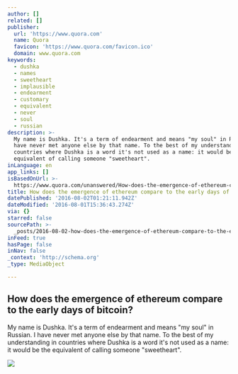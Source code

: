 ```yaml
---
author: []
related: []
publisher:
  url: 'https://www.quora.com'
  name: Quora
  favicon: 'https://www.quora.com/favicon.ico'
  domain: www.quora.com
keywords:
  - dushka
  - names
  - sweetheart
  - implausible
  - endearment
  - customary
  - equivalent
  - never
  - soul
  - russian
description: >-
  My name is Dushka. It's a term of endearment and means "my soul" in Russian. I
  have never met anyone else by that name. To the best of my understanding in
  countries where Dushka is a word it's not used as a name: it would be the
  equivalent of calling someone "sweetheart".
inLanguage: en
app_links: []
isBasedOnUrl: >-
  https://www.quora.com/unanswered/How-does-the-emergence-of-ethereum-compare-to-the-early-days-of-bitcoin
title: How does the emergence of ethereum compare to the early days of bitcoin?
datePublished: '2016-08-02T01:21:11.942Z'
dateModified: '2016-08-01T15:36:43.274Z'
via: {}
starred: false
sourcePath: >-
  _posts/2016-08-02-how-does-the-emergence-of-ethereum-compare-to-the-early-days.md
inFeed: true
hasPage: false
inNav: false
_context: 'http://schema.org'
_type: MediaObject

---
```

<article style=""><h1>How does the emergence of ethereum compare to the early days of bitcoin?</h1><p>My name is Dushka. It's a term of endearment and means "my soul" in Russian. I have never met anyone else by that name. To the best of my understanding in countries where Dushka is a word it's not used as a name: it would be the equivalent of calling someone "sweetheart".</p><img src="https://qsf.ec.quoracdn.net/-images.new_grid.fb_share_default.pnge6dde9cfa6e03c43.png" /></article>
